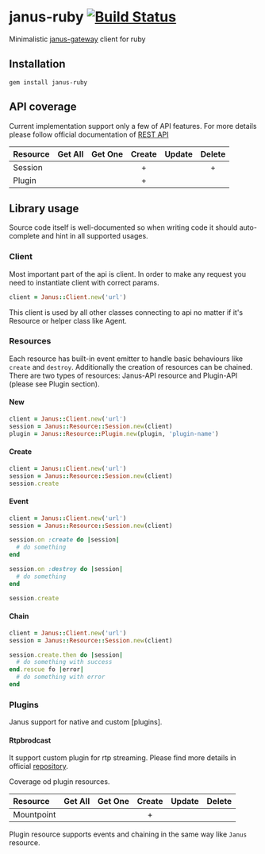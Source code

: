 janus-ruby [![Build Status](https://travis-ci.org/cargomedia/janus-ruby.svg)](https://travis-ci.org/cargomedia/janus-ruby)
==========
Minimalistic [janus-gateway](https://github.com/meetecho/janus-gateway) client for ruby

Installation
------------
```
gem install janus-ruby
```

API coverage
------------
Current implementation support only a few of API features. For more details please follow official documentation of [REST API](https://janus.conf.meetecho.com/docs/rest.html)

|Resource       |Get All |Get One |Create |Update |Delete |
|:--------------|:------:|:------:|:-----:|:-----:|:-----:|
|Session        |        |        | +     |       | +     |
|Plugin         |        |        | +     |       |       |

Library usage
-------------

Source code itself is well-documented so when writing code it should auto-complete and hint in all supported usages.


### Client
Most important part of the api is client. In order to make any request you need to instantiate client with correct params.

```ruby
client = Janus::Client.new('url')
```

This client is used by all other classes connecting to api no matter if it's Resource or helper class like Agent.

### Resources
Each resource has built-in event emitter to handle basic behaviours like `create` and `destroy`. Additionally the creation of resources can be chained.
There are two types of resources: Janus-API resource and Plugin-API (please see Plugin section).

#### New

```ruby
client = Janus::Client.new('url')
session = Janus::Resource::Session.new(client)
plugin = Janus::Resource::Plugin.new(plugin, 'plugin-name')
```

#### Create

```ruby
client = Janus::Client.new('url')
session = Janus::Resource::Session.new(client)
session.create
```

#### Event

```ruby
client = Janus::Client.new('url')
session = Janus::Resource::Session.new(client)

session.on :create do |session|
  # do something
end

session.on :destroy do |session|
  # do something
end

session.create
```

#### Chain

```ruby
client = Janus::Client.new('url')
session = Janus::Resource::Session.new(client)

session.create.then do |session|
  # do something with success
end.rescue fo |error|
  # do something with error
end
```

### Plugins
Janus support for native and custom [plugins].

#### Rtpbrodcast
It support custom plugin for rtp streaming. Please find more details in official [repository](https://github.com/cargomedia/janus-gateway-rtpbroadcast).

Coverage od plugin resources.

|Resource       |Get All |Get One |Create |Update |Delete |
|:--------------|:------:|:------:|:-----:|:-----:|:-----:|
|Mountpoint     |        |        | +     |       |       |

Plugin resource supports events and chaining in the same way like `Janus` resource.

